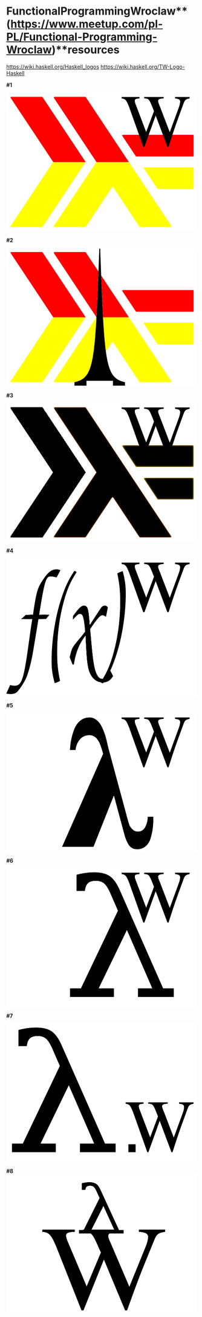 Functional**Programming**Wroclaw**(https://www.meetup.com/pl-PL/Functional-Programming-Wroclaw)**resources
======================================================================================================

https://wiki.haskell.org/Haskell_logos
https://wiki.haskell.org/TW-Logo-Haskell

**#1**

![logo1](fp-wroclaw-logo-1.png)

**#2**

![logo2](fp-wroclaw-logo-2.png)

**#3**

![logo3](fp-wroclaw-logo-bw.png)

**#4**

![logo4](fp-wroclaw-logo-fx.png)

**#5**

![logo5](fp-wroclaw-logo-lambda.png)

**#6**

![logo6](fp-wroclaw-logo-lambda-2.png)

**#7**

![logo7](fp-wroclaw-logo-lambda-3.png)

**#8**
![logo8](fp-wroclaw-logo-lambda-6.png)

